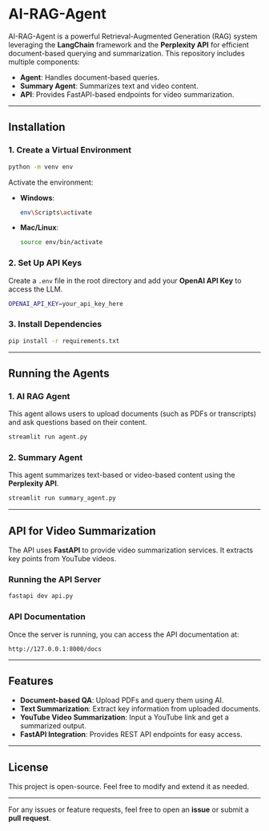 # AI-RAG-Agent

AI-RAG-Agent is a powerful Retrieval-Augmented Generation (RAG) system leveraging the **LangChain** framework and the **Perplexity API** for efficient document-based querying and summarization. This repository includes multiple components:

- **Agent**: Handles document-based queries.
- **Summary Agent**: Summarizes text and video content.
- **API**: Provides FastAPI-based endpoints for video summarization.

---

## Installation

### 1. Create a Virtual Environment
```sh
python -m venv env
```
Activate the environment:
- **Windows**:
  ```sh
  env\Scripts\activate
  ```
- **Mac/Linux**:
  ```sh
  source env/bin/activate
  ```

### 2. Set Up API Keys
Create a `.env` file in the root directory and add your **OpenAI API Key** to access the LLM.
```sh
OPENAI_API_KEY=your_api_key_here
```

### 3. Install Dependencies
```sh
pip install -r requirements.txt
```

---

## Running the Agents

### 1. AI RAG Agent
This agent allows users to upload documents (such as PDFs or transcripts) and ask questions based on their content.
```sh
streamlit run agent.py
```

### 2. Summary Agent
This agent summarizes text-based or video-based content using the **Perplexity API**.
```sh
streamlit run summary_agent.py
```

---

## API for Video Summarization

The API uses **FastAPI** to provide video summarization services. It extracts key points from YouTube videos.

### Running the API Server
```sh
fastapi dev api.py
```

### API Documentation
Once the server is running, you can access the API documentation at:
```
http://127.0.0.1:8000/docs
```

---

## Features
- **Document-based QA**: Upload PDFs and query them using AI.
- **Text Summarization**: Extract key information from uploaded documents.
- **YouTube Video Summarization**: Input a YouTube link and get a summarized output.
- **FastAPI Integration**: Provides REST API endpoints for easy access.

---

## License
This project is open-source. Feel free to modify and extend it as needed.

---


For any issues or feature requests, feel free to open an **issue** or submit a **pull request**.




